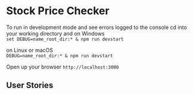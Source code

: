 # Stock Price Checker

To run in development mode and see errors logged to the console cd into your working directory and on Windows   
`set DEBUG=name_root_dir:* & npm run devstart`

on Linux or macOS  
`DEBUG=name_root_dir:* & npm run devstart`

Open up your browser `http://localhost:3000`

## User Stories
